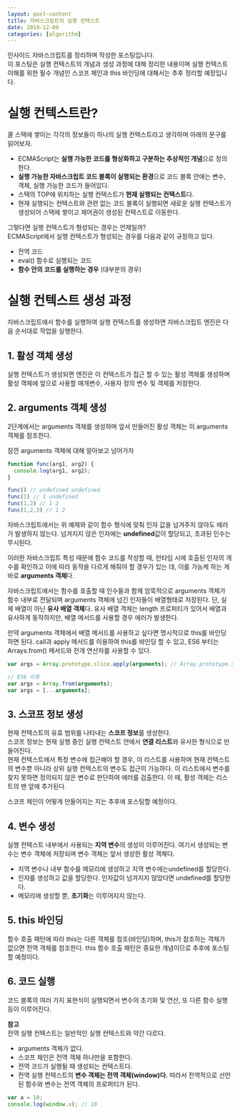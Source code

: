 ```yaml
---
layout: post-content
title: 자바스크립트의 실행 컨텍스트
date: 2019-12-09
categories: [algorithm]
---
```


인사이드 자바스크립트를 정리하며 작성한 포스팅입니다.     
이 포스팅은 실행 컨텍스트의 개념과 생성 과정에 대해 정리한 내용이며 실행 컨텍스트 이해를 위한 필수 개념인 스코프 체인과 this 바인딩에 대해서는 추후 정리할 예정입니다.

# 실행 컨텍스트란?


콜 스택에 쌓이는 각각의 정보들이 하나의 실행 컨텍스트라고 생각하며 아래의 문구를 읽어보자.

* ECMAScript는 **실행 가능한 코드를 형상화하고 구분하는 추상적인 개념**으로 정의한다.
* **실행 가능한 자바스크립트 코드 블록이 실행되는 환경**으로 코드 블록 안에는 변수, 객체, 실행 가능한 코드가 들어있다.
* 스택의 TOP에 위치하는 실행 컨텍스트가 **현재 실행되는 컨텍스트**다.
* 현재 실행되는 컨텍스트와 관련 없는 코드 블록이 실행되면 새로운 실행 컨텍스트가 생성되어 스택에 쌓이고 제어권이 생성된 컨텍스트로 이동한다.


그렇다면 실행 컨텍스트가 형성되는 경우는 언제일까?     
ECMAScript에서 실행 컨텍스트가 형성되는 경우를 다음과 같이 규정하고 있다.

* 전역 코드
* eval() 함수로 실행되는 코드
* **함수 안의 코드를 실행하는 경우** (대부분의 경우)



# 실행 컨텍스트 생성 과정

자바스크립트에서 함수를 실행하여 실행 컨텍스트를 생성하면 자바스크립트 엔진은 다음 순서대로 작업을 실행한다.

## 1. 활성 객체 생성

실행 컨텍스트가 생성되면 엔진은 이 컨텍스트가 접근 할 수 있는 활성 객체를 생성하며 활성 객체에 앞으로 사용할 매개변수, 사용자 정의 변수 및 객체를 저장한다.

## 2. arguments 객체 생성

2단계에서는 arguments 객체를 생성하며 앞서 만들어진 활성 객체는 이 arguments 객체를 참조한다.

잠깐 arguments 객체에 대해 알아보고 넘어가자    

```javascript
function func(arg1, arg2) {
  console.log(arg1, arg2);
}

func() // undefined undefined
func(1) // 1 undefined
func(1,2) // 1 2
func(1,2,3) // 1 2
```

자바스크립트에서는 위 예제와 같이 함수 형식에 맞춰 인자 값을 넘겨주지 않아도 에러가 발생하지 않는다. 넘겨지지 않은 인자에는 **undefined**값이 할당되고, 초과된 인수는 무시된다.

이러한 자바스크립트 특성 때문에 함수 코드를 작성할 때, 런타임 시에 호출된 인자의 개수를 확인하고 이에 따라 동작을 다르게 해줘야 할 경우가 있는 데, 이를 가능케 하는 게 바로 **arguments 객체**다. 

자바스크립트에서는 함수를 호출할 때 인수들과 함께 암묵적으로 arguments 객체가 함수 내부로 전달되며 arguments 객체에 넘긴 인자들이 배열형태로 저장된다. 단, 실제 배열이 아닌 **유사 배열 객체**다. 유사 배열 객체는 length 프로퍼티가 있어서 배열과 유사하게 동작하지만, 배열 메서드를 사용할 경우 에러가 발생한다.

만약 arguments 객체에서 배열 메서드를 사용하고 싶다면 명시적으로 this를 바인딩 하면 된다.
call과 apply 메서드를 이용하여 this를 바인딩 할 수 있고, ES6 부터는 Arrays.from() 메서드와 전개 연산자를 사용할 수 있다.

```javascript
var args = Array.prototype.slice.apply(arguments); // Array.prototype.slice() 메서드를 호출한다. 단, this는 arguments 객체로 바인딩한다.

// ES6 이후
var args = Array.from(arguments);
var args = [...arguments];
```


## 3. 스코프 정보 생성

현재 컨텍스트의 유효 범위를 나타내는 **스코프 정보**를 생성한다.    
스코프 정보는 현재 실행 중인 실행 컨텍스트 안에서 **연결 리스트**와 유사한 형식으로 만들어진다.    
현재 컨텍스트에서 특정 변수에 접근해야 할 경우, 이 리스트를 사용하며 현재 컨텍스트의 변수뿐 아니라 상위 실행 컨텍스트의 변수도 접근이 가능하다. 이 리스트에서 변수를 찾지 못하면 정의되지 않은 변수로 판단하여 에러를 검출한다. 이 때, 활성 객체는 리스트의 맨 앞에 추가된다.

스코프 체인이 어떻게 만들어지는 지는 추후에 포스팅할 예정이다.


## 4. 변수 생성

실행 컨텍스트 내부에서 사용되는 **지역 변수**의 생성이 이루어진다. 여기서 생성되는 변수는 변수 객체에 저장되며 변수 객체는 앞서 생성한 활성 객체다.

* 지역 변수나 내부 함수를 메모리에 생성하고 지역 변수에는undefined를 할당한다.
* 인자를 생성하고 값을 할당한다. 인자값이 넘겨지지 않았다면 undefined를 할당한다.
* 메모리에 생성할 뿐, **초기화**는 이루어지지 않는다.


## 5. this 바인딩

함수 호출 패턴에 따라 this는 다른 객체를 참조(바인딩)하며, this가 참조하는 객체가 없으면 전역 객체를 참조한다. this 함수 호출 패턴은 중요한 개념이므로 추후에 포스팅할 예정이다.

## 6. 코드 실행

코드 블록의 여러 가지 표현식이 실행되면서 변수의 초기화 및 연산, 또 다른 함수 실행 등이 이루어진다.

**참고**    
전역 실행 컨텍스트는 일반적인 실행 컨텍스트와 약간 다르다.    
* arguments 객체가 없다.
* 스코프 체인은 전역 객체 하나만을 포함한다.
* 전역 코드가 실행될 때 생성되는 컨텍스트다.
* 전역 실행 컨텍스트의 **변수 객체는 전역 객체(window)다.** 따라서 전역적으로 선언된 함수와 변수는 전역 객체의 프로퍼티가 된다.

```javascript
var a = 10;
console.log(window.a); // 10
```


